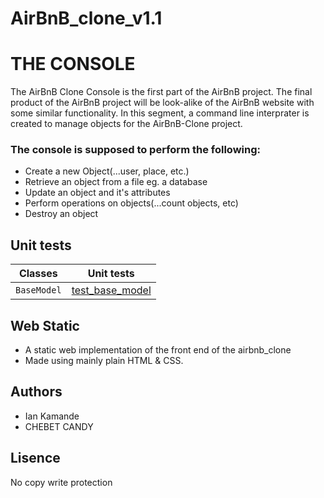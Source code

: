 # AirBnB_clone_v1.1
# THE CONSOLE
The AirBnB Clone Console is the first part of the AirBnB project. The final product of the AirBnB project will be look-alike of the AirBnB website with some similar functionality.
In this segment, a command line interprater is created to manage objects for the AirBnB-Clone project.

<h3>The console is supposed to perform the following:</h3>

* Create a new Object(...user, place, etc.)
* Retrieve an object from a file eg. a database
* Update an object and it's attributes
* Perform operations on objects(...count objects, etc)
* Destroy an object

## Unit tests
|Classes|Unit tests|
|-------|----------|
|`BaseModel`|[test_base_model](./tests/test_models/test_base_model.py)|

## Web Static
* A static web implementation of the front end of the airbnb_clone
* Made using mainly plain HTML & CSS.

## Authors

* Ian Kamande
* CHEBET CANDY

## Lisence

No copy write protection

